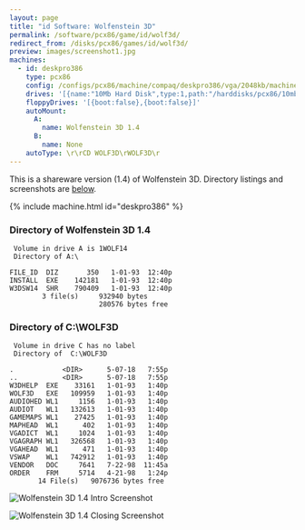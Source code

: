 ```yaml
---
layout: page
title: "id Software: Wolfenstein 3D"
permalink: /software/pcx86/game/id/wolf3d/
redirect_from: /disks/pcx86/games/id/wolf3d/
preview: images/screenshot1.jpg
machines:
  - id: deskpro386
    type: pcx86
    config: /configs/pcx86/machine/compaq/deskpro386/vga/2048kb/machine.xml
    drives: '[{name:"10Mb Hard Disk",type:1,path:"/harddisks/pcx86/10mb/COMPAQ331-WOLF3D.json"}]'
    floppyDrives: '[{boot:false},{boot:false}]'
    autoMount:
      A:
        name: Wolfenstein 3D 1.4
      B:
        name: None
    autoType: \r\rCD WOLF3D\rWOLF3D\r
---
```


This is a shareware version (1.4) of Wolfenstein 3D.  Directory listings and screenshots are
[below](#directory-of-wolfenstein-3d-14).

{% include machine.html id="deskpro386" %}

### Directory of Wolfenstein 3D 1.4

     Volume in drive A is 1WOLF14
     Directory of A:\

    FILE_ID  DIZ       350   1-01-93  12:40p
    INSTALL  EXE    142181   1-01-93  12:40p
    W3DSW14  SHR    790409   1-01-93  12:40p
            3 file(s)     932940 bytes
                          280576 bytes free

### Directory of C:\WOLF3D

     Volume in drive C has no label
     Directory of  C:\WOLF3D
    
    .            <DIR>      5-07-18   7:55p
    ..           <DIR>      5-07-18   7:55p
    W3DHELP  EXE    33161   1-01-93   1:40p
    WOLF3D   EXE   109959   1-01-93   1:40p
    AUDIOHED WL1     1156   1-01-93   1:40p
    AUDIOT   WL1   132613   1-01-93   1:40p
    GAMEMAPS WL1    27425   1-01-93   1:40p
    MAPHEAD  WL1      402   1-01-93   1:40p
    VGADICT  WL1     1024   1-01-93   1:40p
    VGAGRAPH WL1   326568   1-01-93   1:40p
    VGAHEAD  WL1      471   1-01-93   1:40p
    VSWAP    WL1   742912   1-01-93   1:40p
    VENDOR   DOC     7641   7-22-98  11:45a
    ORDER    FRM     5714   4-21-98   1:24p
           14 File(s)   9076736 bytes free
    
![Wolfenstein 3D 1.4 Intro Screenshot](images/screenshot1.jpg)
    
![Wolfenstein 3D 1.4 Closing Screenshot](images/screenshot2.jpg)
